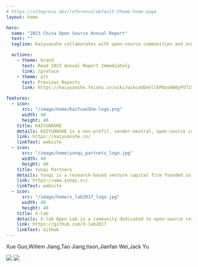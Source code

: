 ```yaml
---
# https://vitepress.dev/reference/default-theme-home-page
layout: home

hero:
  name: "2023 China Open Source Annual Report"
  text: ""
  tagline: Kaiyuanshe collaborates with open-source communities and organizations to publish an annual report on global and China's open-source trends. The report provides valuable insights into the latest developments in the dynamic open-source field.

  actions:
    - theme: brand
      text: Read 2023 Annual Report Immediately
      link: /preface
    - theme: alt
      text: Previous Reports
      link: https://kaiyuanshe.feishu.cn/wiki/wikcnUDeVll6PNzw900yPV71Sxd

features:
  - icon:
      src: "/image/home/KaiYuanShe-logo.png"
      width: 40
      height: 40
    title: KAIYUANSHE
    details: KAIYUANSHE is a non-profit, vendor-neutral, open-source community formed in 2014. It comprises individual volunteers who contribute towards the cause of open source. The community envisions being "rooted in China, contributing globally, and promoting open-source as a way of life in the new era." Its mission is to achieve "open-source governance, global connection, community development, and project incubation." Its community governance principles are to practice "Contribution, Consensus, and Collegiality." The community's goal is to create a healthy and sustainable open-source ecosystem.
    link: https://kaiyuanshe.cn/
    linkText: website
  - icon:
      src: "/image/home/yunqi_partnets_logo.jpg"
      width: 40
      height: 40
    title: Yunqi Partners
    details: Yunqi is a research-based venture capital firm founded in 2014 in China. Its investment focuses on technology innovation and industry empowerment, covering various areas such as advanced manufacturing, enterprise software, cutting-edge technology, and industrial supply chain technology. Yunqi has been consistently ranked among China's Top 10 Best Early Stage Investment Firms by Zero2IPO, China Venture, and 36Kr. As an early-stage lead investor, Yunqi has invested in over 170 startups, out of which 30 have emerged as industry leaders, including Qifu Technology (NASDAQ: QFIN), Intco Medical (SZ:300677), Intco Recycling (SH:688087), Kujiale, Baibu, Deeproute.ai, MiniMax, KEENON Robotics, XTransfer, Worldwide Logistics, and Takfung.Besides, Yunqi also collaborates in co-creating the open-source ecosystem and has led investments in PingCAP, Zilliz, Jina AI, RisingWave, TabbyML, and several other open-source firms. Along with KAIYUANSHE, it has produced the open-source commercialization chapter of the China Open Source Annual Report in 2021, 2022, and 2023.
    link: https://www.yunqi.vc/
    linkText: website
  - icon:
      src: "/image/home/x_lab2017_logo.jpg"
      width: 40
      height: 40
    title: X-lab
    details: X-lab Open Lab is a community dedicated to open-source research and innovation. It comprises experts, scholars, and engineers from domestic and international universities, startups, and various Internet and IT companies. They focus on open innovation in the open-source software industry and come from diverse professional backgrounds, including computer science, software engineering, data science, business administration, sociology, economics, and other interdisciplinary fields. They have been practicing open source strategy, open source measurement, open source digital ecosystem, and other related topics for a long time. The group has significantly contributed to open-source governance standard development, open-source community behavior metrics and analysis, open-source community process automation, and open-source domain-wide data governance and insights.
    link: https://github.com/X-lab2017
    linkText: GitHub
---
```


<script setup>
import { withBase } from 'vitepress'
import {
  VPTeamPage,
  VPTeamPageTitle,
  VPTeamMembers,
  VPTeamPageSection
} from 'vitepress/theme'

// 召集人
const convener = [
    {
    avatar: withBase('/image/home/avatar/王伟.jpg'),
    name: 'Will Wang',
  },

]

// 大事记篇
const memorabiliaMembers = [
  {
    avatar: withBase('/image/home/avatar/袁滚滚.jpg'),
    name: 'Roll-Roll Yuan',
    title: `OSS Technology Chronicle,OSS Commercialization Chronicle`,
  },
  {
    avatar: withBase('/image/home/avatar/王蓉.png'),
    name: 'Amber Wang ',
    title: 'OSS Technology Chronicle',
  },
  {
    avatar: withBase('/image/home/avatar/庄表伟.jpg'),
    name: 'Biaowei Zhuang',
    title: 'OSS Ecology Chronicle,OSS Ranklists & Reports',
  },
  {
    avatar: withBase('/image/home/avatar/刘天栋.jpg'),
    name: 'Ted Liu',
    title: 'OSS Governance Chronicle、OSS Security Chronicle',
  },
  {
    avatar: withBase('/image/home/avatar/梁尧.jpg'),
    name: 'Leon Liang ',
    title: 'OSS Governance Chronicle',
  },
  {
    avatar: withBase('/image/home/avatar/INP.png'),
    name: 'INP',
    title: 'OSS Commercialization Chronicle',
  },
  {
    avatar: withBase('/image/home/avatar/李明康.jpg'),
    name: 'Bright Li',
    title: 'OSS Education Chronicle',
  },
]

// 数据篇
const dataPieceMembers = [
  {
    avatar: withBase('/image/home/avatar/王婕.jpg'),
    name: 'Jie Wang',
    title: 'Holistic Insights',
  },
  {
    avatar: withBase('/image/home/avatar/黄温瑞.jpg'),
    name: 'Wenrui Huang',
    title: 'Holistic Insights',
  },
  {
    avatar: withBase('/image/home/avatar/唐烨男.png'),
    name: 'Yenan Tang',
    title: 'OpenRank Ranklists',
  },
  {
    avatar: withBase('/image/home/avatar/赵生宇.jpg'),
    name: 'Frank Zhao',
    title: 'OpenRank Ranklist、Case Studies',
  },
  {
    avatar: withBase('/image/home/avatar/伍泰炜.jpg'),
    name: 'Taiwei Wu',
    title: 'Enterprise Insights',
  },
  {
    avatar: withBase('/image/home/avatar/宁志成.jpg'),
    name: 'Zhicheng Ning',
    title: 'Enterprise Insights',
  },
  {
    avatar: withBase('/image/home/avatar/夏小雅.jpg'),
    name: 'Xiaoya Xia',
    title: 'OSS Foundation Insights',
  },
  {
    avatar: withBase('/image/home/avatar/张欣然.jpg'),
    name: 'Xinran Zhang',
    title: 'OSS Foundation Insights',
  },
  {
    avatar: withBase('/image/home/avatar/韩凡宇.jpg'),
    name: 'Fanyu Han',
    title: 'Technology Domain Insights、OSS Project Insights',
  },
  {
    avatar: withBase('/image/home/avatar/娄泽华.jpg'),
    name: 'Zehua Lou',
    title: 'Technology Domain Insights、OSS Project Insights',
  },
  {
    avatar: withBase('/image/home/avatar/朱志炜.jpg'),
    name: 'Zhiwei Zhu',
    title: 'OSS Project Insights',
  },
  {
    avatar: withBase('/image/home/avatar/毕枫林.jpg'),
    name: 'Fenglin Bi',
    title: 'Developer Insights',
  },
  {
    avatar: withBase('/image/home/avatar/张翔宇.jpg'),
    name: 'Xiangyu Zhang',
    title: 'Developer Insights',
  },
  {
    avatar: withBase('/image/home/avatar/李鸿斌.jpg'),
    name: 'Hongbin Li',
    title: 'Developer Insights',
  },
]

// 商业篇
const commercializationMembers = [
  {
    avatar: withBase('/image/home/avatar/云启资本.jpg'),
    name: 'Yunqi Partners',
  },
];

// 问卷设计
const questionnaireDesignMembers = [
  {
    avatar: withBase('/image/home/avatar/王婕.jpg'),
    name: 'Jie Wang',
  },
];

// 整体报告汇总/编辑
const copyreaders = [
  {
    avatar: withBase('/image/home/avatar/王婕.jpg'),
    name: 'Jie Wang',
  },
  {
    avatar: withBase('/image/home/avatar/刘天栋.jpg'),
    name: 'Ted Liu',
  },
  {
    avatar: withBase('/image/home/avatar/丁文昊.png'),
    name: 'Steve Ding',
  },
  
];

// 设计/排版
// const artWorkers = []

</script>



<VPTeamPage>
  <VPTeamPageTitle>
    <template #title>Writing Team</template>
  </VPTeamPageTitle>
  <VPTeamPageSection v-if="convener">
    <template #title>Convenor</template>
    <template #members>
      <VPTeamMembers size="small" :members="convener" />
    </template>
  </VPTeamPageSection>
  <VPTeamPageSection v-if="questionnaireDesignMembers">
    <template #title>OSS Questionnaire</template>
    <template #members>
      <VPTeamMembers size="small" :members="questionnaireDesignMembers" />
    </template>
  </VPTeamPageSection>

  <VPTeamPageSection v-if="dataPieceMembers">
    <template #title>Data Analytics</template>
    <template #members>
      <VPTeamMembers size="small" :members="dataPieceMembers" />
    </template>
  </VPTeamPageSection>

  <VPTeamPageSection v-if="commercializationMembers">
    <template #title>OSS Commercialization</template>
    <template #members>
      <VPTeamMembers size="small" :members="commercializationMembers" />
    </template>
  </VPTeamPageSection>

  <VPTeamPageSection v-if="memorabiliaMembers">
    <template #title>OSS Chronicle</template>
    <template #members>
      <VPTeamMembers size="small" :members="memorabiliaMembers" />
    </template>
  </VPTeamPageSection>

  <VPTeamPageSection v-if="copyreaders">
    <template #title>Editorial & Compilation</template>
    <template #members>
      <VPTeamMembers size="small" :members="copyreaders" />
    </template>
  </VPTeamPageSection>
  <VPTeamPageSection v-if="artWorkers">
    <template #title>设计/排版</template>
    <template #members>
      <VPTeamMembers size="small" :members="artWorkers" />
    </template>
  </VPTeamPageSection>
</VPTeamPage>

<VPTeamPageTitle>
  <template #title>Commentary Experts</template>
  <template #lead>
    (Sorted by Last Name)
  </template>
</VPTeamPageTitle>

<p :style="{fontSize: '1.5rem', textAlign: 'center'}">Xue Guo,Willem Jiang,Tao Jiang,tison,Jianfan Wei,Jack Yu</p>

<VPTeamPageTitle>
  <template #title>Media Partners</template>
</VPTeamPageTitle>

<div :style="{display: 'flex', width: '100%',center}">
  <img :style="{display: 'flex', width: '50%', objectFit: 'contain'}" src="/image/home/sf_logo.png"/>
  <img :style="{display: 'flex', width: '50%', objectFit: 'contain'}" src="/image/home/csdn_logo.jpg"/>
</div>
